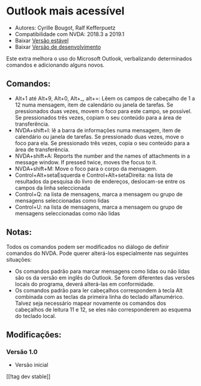 # Outlook mais acessível #

* Autores: Cyrille Bougot, Ralf Kefferpuetz
* Compatibilidade com NVDA: 2018.3 a 2019.1
* Baixar [Versão estável][1]
* Baixar [Versão de desenvolvimento][2]

Este extra melhora o uso do Microsoft Outlook, verbalizando determinados
comandos e adicionando alguns novos.

## Comandos:

* Alt+1 até Alt+9, Alt+0, Alt+_, alt+=: Lêem os campos de cabeçalho de 1 a
  12 numa mensagem, item de calendário ou janela de tarefas. Se pressionados
  duas vezes, movem o foco para este campo, se possível. Se pressionados
  três vezes, copiam o seu conteúdo para a área de transferência.
* NVDA+shift+I: lê a barra de informações numa mensagem, item de calendário
  ou janela de tarefas. Se pressionado duas vezes, move o foco para ela. Se
  pressionado três vezes, copia o seu conteúdo para a área de transferência.
* NVDA+shift+A: Reports the number and the names of attachments in a message
  window. If pressed twice, moves the focus to it.
* NVDA+shift+M: Move o foco para o corpo da mensagem.
* Control+Alt+setaEsquerda e Control+Alt+setaDireita: na lista de resultados
  da pesquisa do livro de endereços, deslocam-se entre os campos da linha
  seleccionada
* Control+Q: na lista de mensagens, marca a mensagem ou grupo de mensagens
  seleccionadas como lidas
* Control+U: na lista de mensagens, marca a mensagem ou grupo de mensagens
  seleccionadas como não lidas

## Notas:

Todos os comandos podem ser modificados no diálogo de definir comandos do
NVDA. Pode querer alterá-los especialmente nas seguintes situações:

* Os comandos padrão para marcar mensagens como lidas ou não lidas são os da
  versão em inglês do Outlook. Se forem diferentes das versões locais do
  programa, deverá alterá-las em conformidade.
* Os comandos padrão para ler cabeçalhos correspondem à tecla Alt combinada
  com as teclas da primeira linha do teclado alfanumérico. Talvez seja
  necessário mapear novamente os comandos dos cabeçalhos de leitura 11 e 12,
  se eles não corresponderem ao esquema do teclado local.

## Modificações:

### Versão 1.0

* Versão inicial

[[!tag dev stable]]

[1]: https://addons.nvda-project.org/files/get.php?file=outlookextended

[2]: https://addons.nvda-project.org/files/get.php?file=outlookextended
